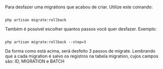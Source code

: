 Para desfazer uma migrations que acabou de criar. Utilize este comando:

<code>
php artisan migrate:rollback
</code>

Também é possível escolher quantos passos você quer desfazer. Exemplo:

<code>
php artisan migrate:rollback --step=3
</code>

Da forma como está acima, será desfeito 3 passos de migrate. 
Lembrando que a cada migration é salvo os registros na tabela migration, cujos campos são: ID, MIGRATION e BATCH
